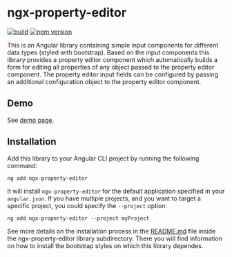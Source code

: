 # ngx-property-editor

[![build](https://github.com/heinerwalter/ngx-property-editor/actions/workflows/build.yml/badge.svg)](https://github.com/heinerwalter/ngx-property-editor/actions/workflows/build.yml)
[![npm version](https://img.shields.io/npm/v/ngx-property-editor?logo=npm&logoColor=fff)](https://www.npmjs.com/package/ngx-property-editor)

This is an Angular library containing simple input components for different data types
(styled with bootstrap). Based on the input components this library provides a property
editor component which automatically builds a form for editing all properties of any
object passed to the property editor component. The property editor input fields can
be configured by passing an additional configuration object to the property editor
component.

## Demo

See [demo page](https://heinerwalter.github.io/ngx-property-editor/).

## Installation

Add this library to your Angular CLI project by running the following command:

```console
ng add ngx-property-editor
```

It will install `ngx-property-editor` for the default application specified in your
`angular.json`. If you have multiple projects, and you want to target a specific
project, you could specify the `--project` option:

```console
ng add ngx-property-editor --project myProject
```

See more details on the installation process in the [README.md](projects/ngx-property-editor/README.md)
file inside the ngx-property-editor library subdirectory. There you will find information
on how to install the bootstrap styles on which this library dependes.
